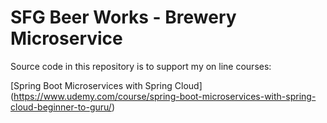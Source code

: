 # SFG Beer Works - Brewery Microservice
Source code in this repository is to support my on line courses:

[Spring Boot Microservices with Spring Cloud] (https://www.udemy.com/course/spring-boot-microservices-with-spring-cloud-beginner-to-guru/)
